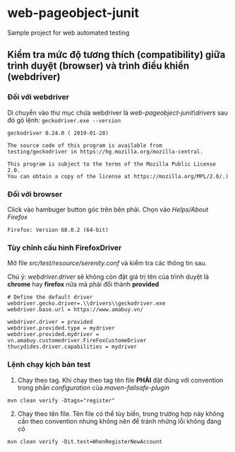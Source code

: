 # web-pageobject-junit
Sample project for web automated testing

## Kiểm tra mức độ tương thích (compatibility) giữa trình duyệt (browser) và trình điều khiển (webdriver)

### Đối với webdriver
Di chuyển vào thư mục chứa webdriver là _web-pageobject-junit\drivers_ sau đó gõ lệnh: `geckodriver.exe --version`

```
geckodriver 0.24.0 ( 2019-01-28)

The source code of this program is available from
testing/geckodriver in https://hg.mozilla.org/mozilla-central.

This program is subject to the terms of the Mozilla Public License 2.0.
You can obtain a copy of the license at https://mozilla.org/MPL/2.0/.)
```

### Đối với browser

Click vào hambuger button góc trên bên phải. Chọn vào _Helps/About Firefox_
```
Firefox: Version 68.0.2 (64-bit)
```

### Tùy chỉnh cấu hình FirefoxDriver
Mở file _src/test/resource/serenity.conf_ và kiểm tra các thông tin sau.

Chú ý: _webdriver.driver_ sẽ không còn đặt giá trị tên của trình duyệt là **chrome** hay **firefox** nữa mà phải đổi thành **provided**

```
# Define the default driver
webdriver.gecko.driver=.\\drivers\\geckodriver.exe
webdriver.base.url = https://www.amabuy.vn/

webdriver.driver = provided
webdriver.provided.type = mydriver
webdriver.provided.mydriver = vn.amabuy.customedriver.FireFoxCustomeDriver
thucydides.driver.capabilities = mydriver
```
### Lệnh chạy kịch bản test

1. Chạy theo tag. Khi chạy theo tag tên file **PHẢI** đặt đúng với convention trong phần _configuration_ của _maven-failsafe-plugin_
```
mvn clean verify -Dtags="register"
```

2. Chạy theo tên file. Tên file có thể tùy biến, trong trường hợp này không cần theo convention nhưng không nên để tránh những lỗi không đáng có
```
mvn clean verify -Dit.test=WhenRegisterNewAccount
```

